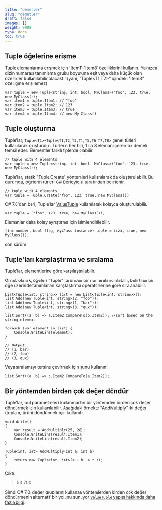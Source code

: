 ```yaml
---
title: "demetler"
slug: "demetler"
draft: false
images: []
weight: 9908
type: docs
toc: true
---
```


## Tuple öğelerine erişme
Tuple elemanlarına erişmek için 'Item1'-'Item8' özelliklerini kullanın. Yalnızca dizin numarası tanımlama grubu boyutuna eşit veya daha küçük olan özellikler kullanılabilir olacaktır (yani, "Tuple<T1,T2>" içindeki "Item3" özelliğine erişilemez).

    var tuple = new Tuple<string, int, bool, MyClass>("foo", 123, true, new MyClass());
    var item1 = tuple.Item1; // "foo"
    var item2 = tuple.Item2; // 123
    var item3 = tuple.Item3; // true
    var item4 = tuple.Item4; // new My Class()

## Tuple oluşturma
Tuple'lar, `Tuple<T1>`-`Tuple<T1,T2,T3,T4,T5,T6,T7,T8>` genel türleri kullanılarak oluşturulur. Türlerin her biri, 1 ila 8 eleman içeren bir demeti temsil eder. Elementler farklı tiplerde olabilir.

    // tuple with 4 elements
    var tuple = new Tuple<string, int, bool, MyClass>("foo", 123, true, new MyClass());

Tuple'lar, statik "Tuple.Create" yöntemleri kullanılarak da oluşturulabilir. Bu durumda, öğelerin türleri C# Derleyicisi tarafından belirlenir.

    // tuple with 4 elements
    var tuple = Tuple.Create("foo", 123, true, new MyClass());
<!-- eğer sürüm [gte 7.0] -->
C# 7.0'dan beri, Tuple'lar [ValueTuple][1] kullanılarak kolayca oluşturulabilir.

    var tuple = ("foo", 123, true, new MyClass());

Elemanlar daha kolay ayrıştırma için isimlendirilebilir.

    (int number, bool flag, MyClass instance) tuple = (123, true, new MyClass());

<!-- eğer --> son sürüm


[1]: https://www.wikiod.com/tr/docs/c%23/1936/c-sharp-7-0-features/6329/language-support-for-tuples#t=201705312047498619514

## Tuple'ları karşılaştırma ve sıralama
Tuple'lar, elementlerine göre karşılaştırılabilir.

Örnek olarak, öğeleri "Tuple" türünden bir numaralandırılabilir, belirtilen bir öğe üzerinde tanımlanan karşılaştırma operatörlerine göre sıralanabilir:

    List<Tuple<int, string>> list = new List<Tuple<int, string>>();
    list.Add(new Tuple<int, string>(2, "foo"));
    list.Add(new Tuple<int, string>(1, "bar"));
    list.Add(new Tuple<int, string>(3, "qux"));

    list.Sort((a, b) => a.Item2.CompareTo(b.Item2)); //sort based on the string element

    foreach (var element in list) {
        Console.WriteLine(element);
    }
    
    // Output:
    // (1, bar)
    // (2, foo)
    // (3, qux)

Veya sıralamayı tersine çevirmek için şunu kullanın:

    list.Sort((a, b) => b.Item2.CompareTo(a.Item2));

## Bir yöntemden birden çok değer döndür
Tuple'lar, out parametreleri kullanmadan bir yöntemden birden çok değer döndürmek için kullanılabilir. Aşağıdaki örnekte "AddMultiply" iki değer (toplam, ürün) döndürmek için kullanılır.

    void Write()
    {
        var result = AddMultiply(25, 28);
        Console.WriteLine(result.Item1);
        Console.WriteLine(result.Item2);
    }
 
    Tuple<int, int> AddMultiply(int a, int b)
    {
        return new Tuple<int, int>(a + b, a * b);
    }

Çıktı:

> 53
> 700


Şimdi C# 7.0, değer gruplarını kullanan yöntemlerden birden çok değer döndürmenin alternatif bir yolunu sunuyor [`ValueTuple` yapısı hakkında daha fazla bilgi][1].


[1]: https://www.wikiod.com/tr/docs/c%23/1936/c-sharp-7-0-features/6329/language-support-for-tuples#t=201705312047498619514

